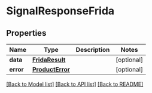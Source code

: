 # SignalResponseFrida

## Properties
Name | Type | Description | Notes
------------ | ------------- | ------------- | -------------
**data** | [**FridaResult**](FridaResult.md) |  | [optional] 
**error** | [**ProductError**](ProductError.md) |  | [optional] 

[[Back to Model list]](../README.md#documentation-for-models) [[Back to API list]](../README.md#documentation-for-api-endpoints) [[Back to README]](../README.md)

